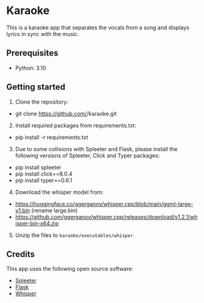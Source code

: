 # Karaoke

This is a karaoke app that separates the vocals from a song and displays lyrics in sync with the music.

## Prerequisites

- Python: 3.10

## Getting started

1. Clone the repository:
- git clone https://github.com/<username>/karaoke.git

2. Install required packages from requirements.txt:
- pip install -r requirements.txt

3. Due to some collisions with Spleeter and Flask, please install the following versions of Spleeter, Click and Typer packages:
- pip install spleeter
- pip install click==8.0.4
- pip install typer==0.6.1

4. Download the whisper model from:

- https://huggingface.co/ggerganov/whisper.cpp/blob/main/ggml-large-v1.bin (rename large.bin)
- https://github.com/ggerganov/whisper.cpp/releases/download/v1.2.1/whisper-bin-x64.zip

5. Unzip the files to `karaoke/executables/whisper`.

## Credits

This app uses the following open source software:

- [Spleeter](https://github.com/deezer/spleeter)
- [Flask](https://flask.palletsprojects.com/en/2.1.x/)
- [Whisper](https://github.com/ggerganov/whisper.cpp)
